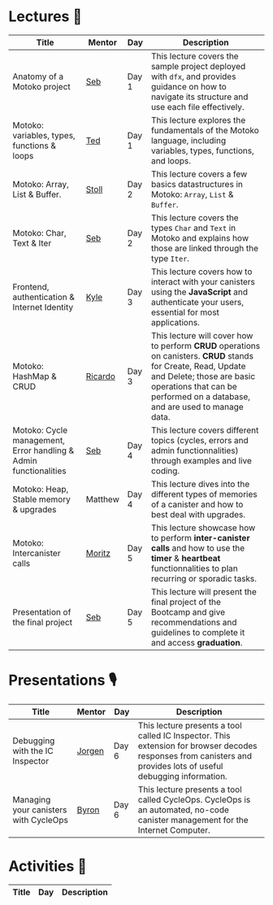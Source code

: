 # Lectures 🍿
| Title | Mentor | Day  | Description |
|-----------------|-----------------|-----------------|-----------------|
|   Anatomy of a Motoko project | <a href="https://twitter.com/seb_icp" target="_blank"> Seb  </a> | Day 1  | This lecture covers the sample project deployed with `dfx`, and provides guidance on how to navigate its structure and use each file effectively.
|   Motoko: variables, types, functions & loops </a> | <a href="https://twitter.com/tedreinhardt" target="_blank"> Ted </a>  | Day 1 |This lecture explores the fundamentals of the Motoko language, including variables, types, functions, and loops.
|   Motoko: Array, List & Buffer. | <a href="https://twitter.com/mariano_stoll" target="_blank"> Stoll </a> | Day 2 | This lecture covers a few basics datastructures in Motoko: `Array`, `List` & `Buffer`. 
|   Motoko: Char, Text & Iter   | <a href="https://twitter.com/seb_icp" target="_blank"> Seb </a> | Day 2 | This lecture covers the types `Char` and `Text` in Motoko and explains how those are linked through the type `Iter`.
|   Frontend, authentication & Internet Identity | <a href="https://twitter.com/kylpeacock" target="_blank"> Kyle </a> | Day 3 | This lecture covers how to interact with your canisters using the **JavaScript** and authenticate your users, essential for most applications.
|   Motoko: HashMap & CRUD  | <a href="https://twitter.com/CapuzR" target="_blank"> Ricardo </a> | Day 3 | This lecture will cover how to perform **CRUD** operations on canisters. **CRUD** stands for Create, Read, Update and Delete; those are basic operations that can be performed on a database, and are used to manage data.
|   Motoko: Cycle management, Error handling & Admin functionalities | <a href="https://twitter.com/seb_icp" target="_blank"> Seb </a> | Day 4 | This lecture covers different topics (cycles, errors and admin functionnalities) through examples and live coding.
|  Motoko: Heap, Stable memory & upgrades | Matthew | Day 4 | This lecture dives into the different types of memories of a canister and how to best deal with upgrades.
| Motoko: Intercanister calls  | <a href="https://twitter.com/cryptoschindler" target="_blank"> Moritz </a> | Day 5 | This lecture showcase how to perform **inter-canister calls** and how to use the **timer** & **heartbeat** functionnalities to plan recurring or sporadic tasks.
|  Presentation of the final project | <a href="https://twitter.com/seb_icp" target="_blank"> Seb </a> | Day 5 | This lecture will present the final project of the Bootcamp and give recommendations and guidelines to complete it and access **graduation**.

# Presentations 🎙️
| Title | Mentor | Day  | Description |
|-----------------|-----------------|-----------------|-----------------|
|   Debugging with the IC Inspector | <a href="https://twitter.com/Jorgenbuilder" target="_blank"> Jorgen | Day 6 | This lecture presents a tool called IC Inspector. This extension for browser decodes responses from canisters and provides lots of useful debugging information.
| Managing your canisters with CycleOps | <a href="" target="_blank"> Byron | Day 6 | This lecture presents a tool called CycleOps. CycleOps is an automated, no-code canister management for the Internet Computer.

# Activities 🤹
| Title | Day  | Description |
|-----------------|-----------------|-----------------|

